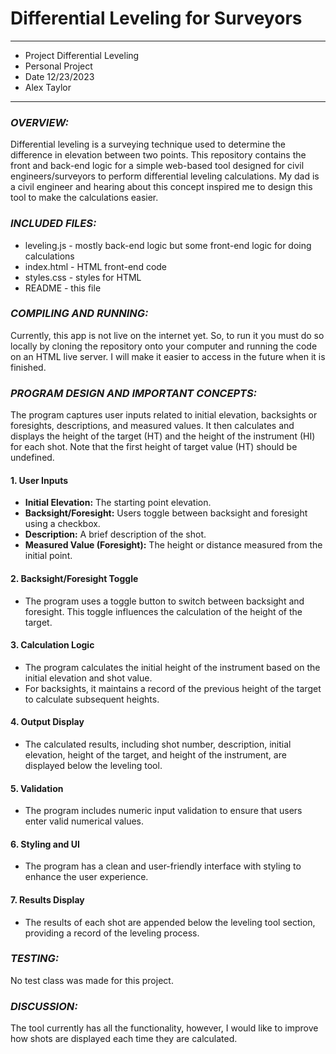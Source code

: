 # Differential Leveling for Surveyors

---

- Project Differential Leveling
- Personal Project
- Date 12/23/2023
- Alex Taylor

---

### **_OVERVIEW:_**

Differential leveling is a surveying technique used to determine the difference in elevation between two points. This repository contains the front and back-end logic for a simple web-based tool designed for civil engineers/surveyors to perform differential leveling calculations. My dad is a civil engineer and hearing about this concept inspired me to design this tool to make the calculations easier.

### **_INCLUDED FILES:_**

- leveling.js - mostly back-end logic but some front-end logic for doing calculations
- index.html - HTML front-end code
- styles.css - styles for HTML
- README - this file

### **_COMPILING AND RUNNING:_**

Currently, this app is not live on the internet yet. So, to run it you must do so locally by cloning the repository onto your computer and running the code on an HTML live server. I will make it easier to access in the future when it is finished.

### **_PROGRAM DESIGN AND IMPORTANT CONCEPTS:_**

The program captures user inputs related to initial elevation, backsights or foresights, descriptions, and measured values. It then calculates and displays the height of the target (HT) and the height of the instrument (HI) for each shot. Note that the first height of target value (HT) should be undefined.

#### 1. User Inputs

- **Initial Elevation:** The starting point elevation.
- **Backsight/Foresight:** Users toggle between backsight and foresight using a checkbox.
- **Description:** A brief description of the shot.
- **Measured Value (Foresight):** The height or distance measured from the initial point.

#### 2. Backsight/Foresight Toggle

- The program uses a toggle button to switch between backsight and foresight. This toggle influences the calculation of the height of the target.

#### 3. Calculation Logic

- The program calculates the initial height of the instrument based on the initial elevation and shot value.
- For backsights, it maintains a record of the previous height of the target to calculate subsequent heights.

#### 4. Output Display

- The calculated results, including shot number, description, initial elevation, height of the target, and height of the instrument, are displayed below the leveling tool.

#### 5. Validation

- The program includes numeric input validation to ensure that users enter valid numerical values.

#### 6. Styling and UI

- The program has a clean and user-friendly interface with styling to enhance the user experience.

#### 7. Results Display

- The results of each shot are appended below the leveling tool section, providing a record of the leveling process.

### **_TESTING:_**

No test class was made for this project.

### **_DISCUSSION:_**

The tool currently has all the functionality, however, I would like to improve how shots are displayed each time they are calculated.
